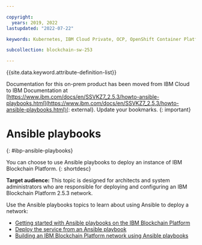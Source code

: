 ```yaml
---

copyright:
  years: 2019, 2022
lastupdated: "2022-07-22"

keywords: Kubernetes, IBM Cloud Private, OCP, OpenShift Container Platform, IBM Blockchain Platform, multicloud

subcollection: blockchain-sw-253

---
```


{{site.data.keyword.attribute-definition-list}}




Documentation for this on-prem product has been moved from IBM Cloud to IBM Documentation at [https://www.ibm.com/docs/en/SSVKZ7_2.5.3/howto-ansible-playbooks.html](https://www.ibm.com/docs/en/SSVKZ7_2.5.3/howto-ansible-playbooks.html){: external}. Update your bookmarks.
{: important}

# Ansible playbooks
{: #ibp-ansible-playbooks}

You can choose to use Ansible playbooks to deploy an instance of IBM Blockchain Platform. 
{: shortdesc}

**Target audience:** This topic is designed for architects and system administrators who are responsible for 
deploying and configuring an IBM Blockchain Platform 2.5.3 network.

Use the Ansible playbooks topics to learn about using Ansible to deploy a network:
- [Getting started with Ansible playbooks on the IBM Blockchain Platform](howto/ansible.md)
- [Deploy the service from an Ansible playbook](howto/ansible-install-ibp.md)
- [Building an IBM Blockchain Platform network using Ansible playbooks](howto/ansible-build-network.md)
